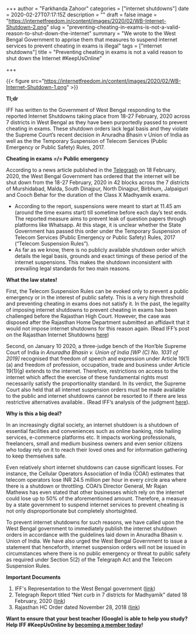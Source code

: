 +++
author = "Farkhanda Zahoor"
categories = ["internet shutdowns"]
date = 2020-02-27T07:17:15Z
description = ""
draft = false
image = "https://internetfreedom.in/content/images/2020/02/WB-Internet-Shutdown-2.png"
slug = "preventing-cheating-in-exams-is-not-a-valid-reason-to-shut-down-the-internet"
summary = "We wrote to the West Bengal Government to apprise them that measures to suspend internet services to prevent cheating in exams is illegal"
tags = ["internet shutdowns"]
title = "Preventing cheating in exams is not a valid reason to shut down the Internet #KeepUsOnline"

+++


{{< figure src="https://internetfreedom.in/content/images/2020/02/WB-Internet-Shutdown-1.png" >}}

**Tl;dr**

IFF has written to the Government of West Bengal responding to the reported Internet Shutdowns taking place from 18-27 February, 2020 across 7 districts in West Bengal as they have been purportedly passed to prevent cheating in exams. These shutdown orders lack legal basis and they violate the Supreme Court’s recent decision in Anuradha Bhasin v Union of India as well as the the Temporary Suspension of Telecom Services (Public Emergency or Public Safety) Rules, 2017.

**Cheating in exams =/= Public emergency**

According to a news article published in the [Telegraph](https://www.telegraphindia.com/states/west-bengal/net-curb-in-7-districts-for-madhyamik/cid/1746162) on 18 February, 2020, the West Bengal Government has ordered that the internet will be shut down from the 18-27 February, 2020 in 42 blocks across the  7 districts of Murshidabad, Malda, South Dinajpur, North Dinajpur, Birbhum, Jalpaiguri and Cooch Behar  for the duration of the Class X Madhyamik exams.

* According to the report, suspensions were meant to start at 11.45 am (around the time exams start) till sometime before each day’s test ends. The reported measure aims to prevent leak of question papers through platforms like Whatsapp. At this stage, it is unclear whether the State Government has passed this order under the Temporary Suspension of Telecom Services (Public Emergency or Public Safety) Rules, 2017 (“Telecom Suspension Rules”).
* As far as we know, there is no publicly available shutdown order which details the legal basis, grounds and exact timings of these period of the internet suspensions. This makes the shutdown inconsistent with prevailing legal standards for two main reasons.

**What the law states!**

First, the Telecom Suspension Rules can be evoked only to prevent a public emergency or in the interest of public safety. This is a very high threshold and preventing cheating in exams does not satisfy it. In the past, the legality of imposing internet shutdowns to prevent cheating in exams has been challenged before the Rajasthan High Court. However, the case was disposed after the Rajasthan Home Department submitted an affidavit that it would not impose internet shutdowns for this reason again. (Read IFF’s post on the Rajasthan Internet Shutdowns [here](https://internetfreedom.in/rajasthan-internet-shutdown-orders-continue-to-be-passed-by-unauthorized-officials/))

Second, on January 10 2020, a three-judge bench of the Hon’ble Supreme Court of India in _Anuradha Bhasin v. Union of India [WP (C) No. 1031 of 2019]_ recognised that  freedom of speech and expression under Article 19(1)(a) and freedom of profession, occupation, trade and business under Article 19(1)(g) extends to the internet.  Therefore, restrictions on access to the internet which affect the exercise of these fundamental rights must necessarily satisfy the proportionality standard. In its verdict, the Supreme Court also held that all internet suspension orders must be made available to the public and internet shutdowns cannot be resorted to if there are less restrictive alternatives available.. (Read IFF’s analysis of the judgment [here](https://internetfreedom.in/scs-judgement-on-kashmir-communication-is-just-the-beginning/)).

**Why is this a big deal?**

In an increasingly digital society, an internet shutdown is a shutdown of essential facilities and conveniences such as online banking, ride hailing services, e-commerce platforms etc. It impacts working professionals, freelancers, small and medium business owners and even senior citizens who today rely on it to reach their loved ones and for information gathering to keep themselves safe.

Even relatively short internet shutdowns can cause significant losses. For instance, the Cellular Operators Association of India (COAI) estimates that telecom operators lose INR 24.5 million per hour in every circle area where there is a shutdown or throttling. COAI’s Director General, Mr Rajan Mathews has even stated that other businesses which rely on the internet could lose up to 50% of the aforementioned amount. Therefore, a measure by a state government to suspend internet services to prevent cheating is not only disproportionate but completely shortsighted.

To prevent internet shutdowns for such reasons, we have called upon the West Bengal government to immediately publish the internet shutdown orders in accordance with the guidelines laid down in Anuradha Bhasin v. Union of India. We have also urged the West Bengal Government to issue a statement that henceforth, internet suspension orders will not be issued in circumstances where there is no public emergency or threat to public safety as required under  Section 5(2) of the Telegraph Act and the Telecom Suspension Rules.

**Important Documents**

1. IFF's Representation to the West Bengal government ([link](https://drive.google.com/file/d/1BLH4Uzx39qyC7uI2yyFSN5Kr1wVh-HN3/view?usp=sharing))
2. Telegraph Report titled “Net curb in 7 districts for Madhyamik” dated 18 February, 2020 ([link](https://www.telegraphindia.com/states/west-bengal/net-curb-in-7-districts-for-madhyamik/cid/1746162))
3. Rajasthan HC Order dated November 28, 2018 ([link](https://hcraj.nic.in/cishcraj-jdp/pdfjs-dist/web/viewer.php?file=https://hcraj.nic.in/cishcraj-jdp/storefiles/createordjud/206800103042018_5.pdf))

**Want to ensure that your best teacher (Google) is able to help you study? Help IFF #KeepUsOnline by [becoming a member today](https://internetfreedom.in/donate/)!**



